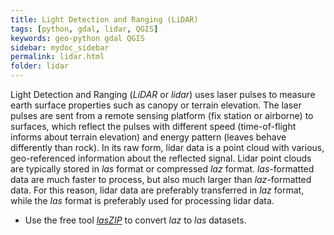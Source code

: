 ```yaml
---
title: Light Detection and Ranging (LiDAR)
tags: [python, gdal, lidar, QGIS]
keywords: geo-python gdal QGIS
sidebar: mydoc_sidebar
permalink: lidar.html
folder: lidar
---
```



Light Detection and Ranging (*LiDAR* or *lidar*) uses laser pulses to measure earth surface properties such as canopy or terrain elevation. The laser pulses are sent from a remote sensing platform (fix station or airborne) to surfaces, which reflect the pulses with different speed (time-of-flight informs about terrain elevation) and energy pattern (leaves behave differently than rock). In its raw form, lidar data is a point cloud with various, geo-referenced information about the reflected signal. Lidar point clouds are typically stored in *las* format or compressed *laz* format. *las*-formatted data are much faster to process, but also much larger than *laz*-formatted data. For this reason, lidar data are preferably transferred in *laz* format, while the *las* format is preferably used for processing lidar data.

* Use the free tool [*lasZIP*](https://rapidlasso.com/laszip/) to convert *laz* to *las* datasets.


